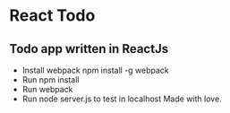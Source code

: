 # React Todo 
## Todo app written in ReactJs
* Install webpack npm install -g webpack
* Run npm install 
* Run webpack
* Run node server.js to test in localhost
Made with love.


